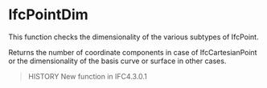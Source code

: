 # IfcPointDim

This function checks the dimensionality of the various subtypes of IfcPoint.<!-- end of definition -->

Returns the number of coordinate components in case of IfcCartesianPoint or the dimensionality of the basis curve or surface in other cases.

> HISTORY  New function in IFC4.3.0.1
